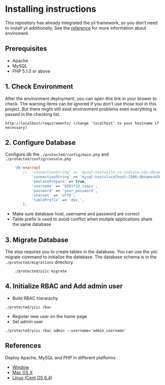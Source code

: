 # Installing instructions

This repository has already integrated the yii framework, 
so you don't need to install yii additionally. 
See the [reference](#references) for more information about enviroment. 

## Prerequisites
* Apache
* MySQL
* PHP 5.1.0 or above

## 1. Check Environment
After the environment deployment, you can open this link in your brower to check. 
The warning items can be ignored if you don't use those tool in this project. 
But there might still exist environment problems even everything is passed in the checking list.

	http://localhost/requirements/ (change 'localhost' to your hostname if necessary)

## 2. Configure Database
Configure db the ```./protected/config/main.php``` and ```./protected/config/console.php```

```php
	'db'=>array(
		//	'connectionString' => 'mysql:host=silo.cs.indiana.edu;dbname=b561f13_taqiu',
			'connectionString' => 'mysql:host=localhost:3306;dbname=b561f13_taqiu',
			'emulatePrepare' => true,
			'username' => 'b561f13_taqiu',
			'password' => 'your_password',
			'charset' => 'utf8',
			'tablePrefix' => 'dev_',
		),
```
	
* Make sure database host, username and password are correct
* Table prefix is used to avoid conflict when mutiple applications share the same database
	
## 3. Migrate Database 
The step requires you to create tables in the database. You can use the yiic migrate command to initialize the datebase.
The database schema is in the ```./protected/migrations``` directory.

```shell
	./protected/yiic migrate
```

## 4. Initialize RBAC and Add admin user
* Build RBAC hierarachy

```shell
./protected/yiic rbac
```

* Register new user on the home page
* Set admin user 

```shell
./protected/yiic rbac admin --username='admin_username'
```

## References
Deploy Apache, MySQL and PHP in different platforms
* [Window](http://www.wampserver.com/en/)
* [Mac OS X](http://jason.pureconcepts.net/2012/10/install-apache-php-mysql-mac-os-x/) 
* [Linux (Cent OS 6.4)](http://www.howtoforge.com/quick-n-easy-lamp-server-centos-rhel)